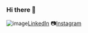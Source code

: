 ### Hi there 👋
![image](https://user-images.githubusercontent.com/107795584/222598138-e43eff41-1509-44c6-a893-422446052cb0.png)<a href="https://www.linkedin.com/in/mikolaj-pindera/">LinkedIn</a>
📷<a href="https://www.instagram.com/magicznym/">Instagram</a>
